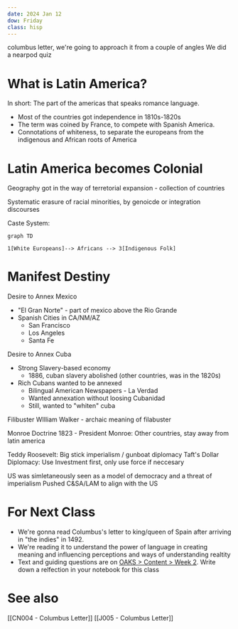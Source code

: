 ```yaml
---
date: 2024 Jan 12
dow: Friday
class: hisp
---
```


columbus letter, we're going to approach it from a couple of angles
We did a nearpod quiz
# What is Latin America?
In short: The part of the americas that speaks romance language.

- Most of the countries got independence in 1810s-1820s
- The term was coined by France, to compete with Spanish America.
- Connotations of whiteness, to separate the europeans from the indigenous and African roots of America

# Latin America becomes Colonial
Geography got in the way of terretorial expansion - collection of countries

Systematic erasure of racial minorities, by genoicde or integration discourses

Caste System:
```mermaid
graph TD

1[White Europeans]--> Africans --> 3[Indigenous Folk]
````

# Manifest Destiny

Desire to Annex Mexico 
- "El Gran Norte" - part of mexico above the Rio Grande
- Spanish Cities in CA/NM/AZ
	- San Francisco
	- Los Angeles
	- Santa Fe

Desire to Annex Cuba
- Strong Slavery-based economy
	- 1886, cuban slavery abolished (other countries, was in the 1820s)
- Rich Cubans wanted to be annexed
	- Bilingual American Newspapers - La Verdad
	- Wanted annexation without loosing Cubanidad
	- Still, wanted to "whiten" cuba

Filibuster WIlliam Walker - archaic meaning of filabuster

Monroe Doctrine 1823 - President Monroe: Other countries, stay away from latin america

Teddy Roosevelt: Big  stick imperialism / gunboat diplomacy
Taft's Dollar Diplomacy: Use Investment first, only use force if neccesary

US was simletaneously seen as a model of democracy and a threat of imperialism
Pushed C&SA/LAM to align with the US


# For Next Class
- We're gonna read Columbus's letter to king/queen of Spain after arriving in "the indies" in 1492.
- We're reading it to understand the power of language in creating meaning and influencing perceptions and ways of understanding realtity
- Text and guiding questions are on [OAKS > Content > Week 2](). Write down a relfection in your notebook for this class

# See also
[[CN004 - Columbus Letter]]
[[J005 - Columbus Letter]]
